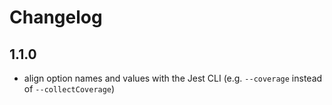 # Changelog

## 1.1.0

- align option names and values with the Jest CLI (e.g. `--coverage` instead of `--collectCoverage`)
